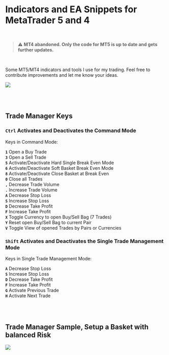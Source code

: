 <!--:warning: Be prepared, the platform updates of MetaTrader 4 and 5 from MetaQuotes constantly break some of this code!

<br/>
<br/>
-->
# Indicators and EA Snippets for MetaTrader 5 and 4

<br/>

> :warning: **MT4 abandoned. Only the code for MT5 is up to date and gets further updates.**

<br/>

Some MT5/MT4 indicators and tools I use for my trading. Feel free to contribute improvements and let me know your ideas.


[![](http://img.youtube.com/vi/1ea2rmEVieE/maxresdefault.jpg)](http://www.youtube.com/watch?v=1ea2rmEVieE "MetaTrader 5 Trading Tools")

<br/>
<br/>

## Trade Manager Keys


### <code>Ctrl</code> Activates and Deactivates the Command Mode

   Keys in Command Mode:
   
   **<code>1</code>** Open a Buy Trade<br>
   **<code>3</code>** Open a Sell Trade<br>
   **<code>5</code>** Activate/Deactivate Hard Single Break Even Mode<br>
   **<code>6</code>** Activate/Deactivate Soft Basket Break Even Mode<br>
   **<code>8</code>** Activate/Deactivate Close Basket at Break Even<br>
   **<code>0</code>** Close all Trades<br>
   **<code>,</code>** Decrease Trade Volume<br>
   **<code>.</code>** Increase Trade Volume<br>
   **<code>A</code>** Decrease Stop Loss<br>
   **<code>S</code>** Increase Stop Loss<br>
   **<code>D</code>** Decrease Take Profit<br>
   **<code>F</code>** Increase Take Profit<br>
   **<code>X</code>** Toggle Currency to open Buy/Sell Bag (7 Trades)<br>
   **<code>Y</code>** Reset open Buy/Sell Bag to current Pair<br>
   **<code>V</code>** Toggle View of opened Trades by Pairs or Currencies<br>
 
   
### <code>Shift</code> Activates and Deactivates the Single Trade Management Mode

   Keys in Single Trade Management Mode:

   **<code>A</code>** Decrease Stop Loss<br>
   **<code>S</code>** Increase Stop Loss<br>
   **<code>D</code>** Decrease Take Profit<br>
   **<code>F</code>** Increase Take Profit<br>
   **<code>G</code>** Activate Previous Trade<br>
   **<code>H</code>** Activate Next Trade<br>

<br/>
<br/>

## Trade Manager Sample, Setup a Basket with balanced Risk


[![](http://img.youtube.com/vi/IGt1eQA1peg/maxresdefault.jpg)](http://www.youtube.com/watch?v=IGt1eQA1peg "Trade Manager | Setup Basket with balanced Risk")
